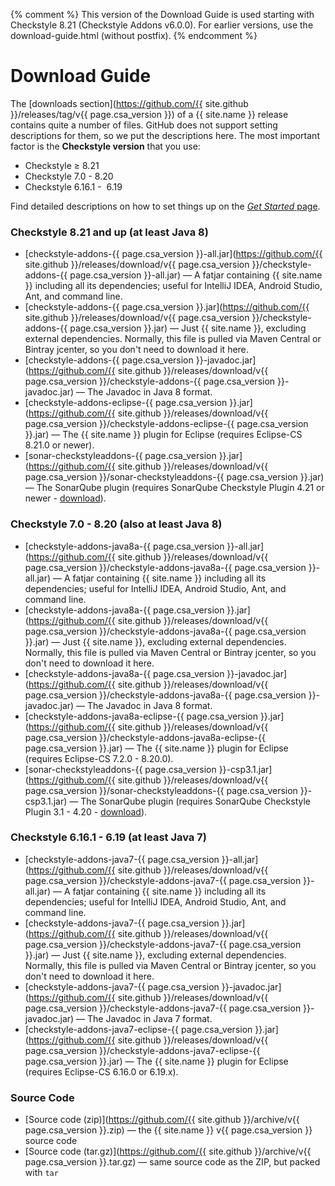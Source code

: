 {% comment %}
    This version of the Download Guide is used starting with Checkstyle 8.21 (Checkstyle Addons v6.0.0).
    For earlier versions, use the download-guide.html (without postfix).
{% endcomment %}
# Download Guide

The [downloads section](https://github.com/{{ site.github }}/releases/tag/v{{ page.csa_version }}) of a {{ site.name }}
release contains quite a number of files. GitHub does not support setting descriptions for them, so we put the
descriptions here. The most important factor is the **Checkstyle version** that you use:

- Checkstyle &ge;&nbsp;8.21
- Checkstyle 7.0 -&nbsp;8.20
- Checkstyle 6.16.1 - &nbsp;6.19

<div class="alert alert-info">
  <p>Find detailed descriptions on how to set things up on the <a href="{{ site.baseurl }}/run.html"><i>Get Started</i>
  page</a>.</p>
</div>


### Checkstyle 8.21 and up (at least Java&nbsp;8)

- [checkstyle-addons-{{ page.csa_version }}-all.jar](https://github.com/{{ site.github }}/releases/download/v{{
  page.csa_version }}/checkstyle-addons-{{ page.csa_version }}-all.jar) —
  A fatjar containing {{ site.name }} including all its dependencies; useful for IntelliJ IDEA, Android Studio, Ant,
  and command line.
- [checkstyle-addons-{{ page.csa_version }}.jar](https://github.com/{{ site.github }}/releases/download/v{{
  page.csa_version }}/checkstyle-addons-{{ page.csa_version }}.jar) —
  Just {{ site.name }}, excluding external dependencies. Normally, this file is pulled via Maven Central or Bintray
  jcenter, so you don't need to download it here.
- [checkstyle-addons-{{ page.csa_version }}-javadoc.jar](https://github.com/{{ site.github }}/releases/download/v{{
  page.csa_version }}/checkstyle-addons-{{ page.csa_version }}-javadoc.jar) —
  The Javadoc in Java&nbsp;8 format.
- [checkstyle-addons-eclipse-{{ page.csa_version }}.jar](https://github.com/{{ site.github }}/releases/download/v{{
  page.csa_version }}/checkstyle-addons-eclipse-{{ page.csa_version }}.jar) —
  The {{ site.name }} plugin for Eclipse (requires Eclipse-CS 8.21.0 or newer).
- [sonar-checkstyleaddons-{{ page.csa_version }}.jar](https://github.com/{{ site.github }}/releases/download/v{{
  page.csa_version }}/sonar-checkstyleaddons-{{ page.csa_version }}.jar) —
  The SonarQube plugin (requires SonarQube Checkstyle Plugin 4.21 or newer -
  [download](https://github.com/checkstyle/sonar-checkstyle/releases)).


### Checkstyle 7.0 -&nbsp;8.20 (also at least Java&nbsp;8)

- [checkstyle-addons-java8a-{{ page.csa_version }}-all.jar](https://github.com/{{ site.github }}/releases/download/v{{
  page.csa_version }}/checkstyle-addons-java8a-{{ page.csa_version }}-all.jar) —
  A fatjar containing {{ site.name }} including all its dependencies; useful for IntelliJ IDEA, Android Studio, Ant,
  and command line.
- [checkstyle-addons-java8a-{{ page.csa_version }}.jar](https://github.com/{{ site.github }}/releases/download/v{{
  page.csa_version }}/checkstyle-addons-java8a-{{ page.csa_version }}.jar) —
  Just {{ site.name }}, excluding external dependencies. Normally, this file is pulled via Maven Central or Bintray
  jcenter, so you don't need to download it here.
- [checkstyle-addons-java8a-{{ page.csa_version }}-javadoc.jar](https://github.com/{{ site.github }}/releases/download/v{{
  page.csa_version }}/checkstyle-addons-java8a-{{ page.csa_version }}-javadoc.jar) —
  The Javadoc in Java&nbsp;8 format.
- [checkstyle-addons-java8a-eclipse-{{ page.csa_version }}.jar](https://github.com/{{ site.github }}/releases/download/v{{
  page.csa_version }}/checkstyle-addons-java8a-eclipse-{{ page.csa_version }}.jar) —
  The {{ site.name }} plugin for Eclipse (requires Eclipse-CS 7.2.0 -&nbsp;8.20.0).
- [sonar-checkstyleaddons-{{ page.csa_version }}-csp3.1.jar](https://github.com/{{ site.github }}/releases/download/v{{
  page.csa_version }}/sonar-checkstyleaddons-{{ page.csa_version }}-csp3.1.jar) —
  The SonarQube plugin (requires SonarQube Checkstyle Plugin 3.1 -&nbsp;4.20 -
  [download](https://github.com/checkstyle/sonar-checkstyle/releases)).


### Checkstyle 6.16.1 -&nbsp;6.19 (at least Java&nbsp;7)

- [checkstyle-addons-java7-{{ page.csa_version }}-all.jar](https://github.com/{{ site.github }}/releases/download/v{{
  page.csa_version }}/checkstyle-addons-java7-{{ page.csa_version }}-all.jar) —
  A fatjar containing {{ site.name }} including all its dependencies; useful for IntelliJ IDEA, Android Studio, Ant,
  and command line.
- [checkstyle-addons-java7-{{ page.csa_version }}.jar](https://github.com/{{ site.github }}/releases/download/v{{
  page.csa_version }}/checkstyle-addons-java7-{{ page.csa_version }}.jar) —
  Just {{ site.name }}, excluding external dependencies. Normally, this file is pulled via Maven Central or Bintray
  jcenter, so you don't need to download it here.
- [checkstyle-addons-java7-{{ page.csa_version }}-javadoc.jar](https://github.com/{{ site.github }}/releases/download/v{{
  page.csa_version }}/checkstyle-addons-java7-{{ page.csa_version }}-javadoc.jar) —
  The Javadoc in Java&nbsp;7 format.
- [checkstyle-addons-java7-eclipse-{{ page.csa_version }}.jar](https://github.com/{{ site.github }}/releases/download/v{{
  page.csa_version }}/checkstyle-addons-java7-eclipse-{{ page.csa_version }}.jar) —
  The {{ site.name }} plugin for Eclipse (requires Eclipse-CS 6.16.0 or 6.19.x).


### Source Code

 - [Source code (zip)](https://github.com/{{ site.github }}/archive/v{{ page.csa_version }}.zip) —
   the {{ site.name }} v{{ page.csa_version }} source code
 - [Source code (tar.gz)](https://github.com/{{ site.github }}/archive/v{{ page.csa_version }}.tar.gz) —
   same source code as the ZIP, but packed with `tar`
